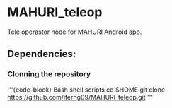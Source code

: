 # MAHURI_teleop

Tele operastor node for MAHURI Android app.

## Dependencies:

### Clonning the repository
'''{code-block} Bash shell scripts
cd $HOME
git clone https://github.com/iferng09/MAHURI_teleop.git
'''

